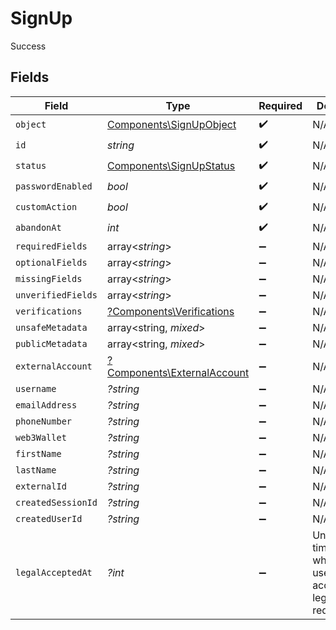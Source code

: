 # SignUp

Success


## Fields

| Field                                                                     | Type                                                                      | Required                                                                  | Description                                                               | Example                                                                   |
| ------------------------------------------------------------------------- | ------------------------------------------------------------------------- | ------------------------------------------------------------------------- | ------------------------------------------------------------------------- | ------------------------------------------------------------------------- |
| `object`                                                                  | [Components\SignUpObject](../../Models/Components/SignUpObject.md)        | :heavy_check_mark:                                                        | N/A                                                                       |                                                                           |
| `id`                                                                      | *string*                                                                  | :heavy_check_mark:                                                        | N/A                                                                       |                                                                           |
| `status`                                                                  | [Components\SignUpStatus](../../Models/Components/SignUpStatus.md)        | :heavy_check_mark:                                                        | N/A                                                                       |                                                                           |
| `passwordEnabled`                                                         | *bool*                                                                    | :heavy_check_mark:                                                        | N/A                                                                       |                                                                           |
| `customAction`                                                            | *bool*                                                                    | :heavy_check_mark:                                                        | N/A                                                                       |                                                                           |
| `abandonAt`                                                               | *int*                                                                     | :heavy_check_mark:                                                        | N/A                                                                       |                                                                           |
| `requiredFields`                                                          | array<*string*>                                                           | :heavy_minus_sign:                                                        | N/A                                                                       |                                                                           |
| `optionalFields`                                                          | array<*string*>                                                           | :heavy_minus_sign:                                                        | N/A                                                                       |                                                                           |
| `missingFields`                                                           | array<*string*>                                                           | :heavy_minus_sign:                                                        | N/A                                                                       |                                                                           |
| `unverifiedFields`                                                        | array<*string*>                                                           | :heavy_minus_sign:                                                        | N/A                                                                       |                                                                           |
| `verifications`                                                           | [?Components\Verifications](../../Models/Components/Verifications.md)     | :heavy_minus_sign:                                                        | N/A                                                                       |                                                                           |
| `unsafeMetadata`                                                          | array<string, *mixed*>                                                    | :heavy_minus_sign:                                                        | N/A                                                                       |                                                                           |
| `publicMetadata`                                                          | array<string, *mixed*>                                                    | :heavy_minus_sign:                                                        | N/A                                                                       |                                                                           |
| `externalAccount`                                                         | [?Components\ExternalAccount](../../Models/Components/ExternalAccount.md) | :heavy_minus_sign:                                                        | N/A                                                                       |                                                                           |
| `username`                                                                | *?string*                                                                 | :heavy_minus_sign:                                                        | N/A                                                                       |                                                                           |
| `emailAddress`                                                            | *?string*                                                                 | :heavy_minus_sign:                                                        | N/A                                                                       |                                                                           |
| `phoneNumber`                                                             | *?string*                                                                 | :heavy_minus_sign:                                                        | N/A                                                                       |                                                                           |
| `web3Wallet`                                                              | *?string*                                                                 | :heavy_minus_sign:                                                        | N/A                                                                       |                                                                           |
| `firstName`                                                               | *?string*                                                                 | :heavy_minus_sign:                                                        | N/A                                                                       |                                                                           |
| `lastName`                                                                | *?string*                                                                 | :heavy_minus_sign:                                                        | N/A                                                                       |                                                                           |
| `externalId`                                                              | *?string*                                                                 | :heavy_minus_sign:                                                        | N/A                                                                       |                                                                           |
| `createdSessionId`                                                        | *?string*                                                                 | :heavy_minus_sign:                                                        | N/A                                                                       |                                                                           |
| `createdUserId`                                                           | *?string*                                                                 | :heavy_minus_sign:                                                        | N/A                                                                       |                                                                           |
| `legalAcceptedAt`                                                         | *?int*                                                                    | :heavy_minus_sign:                                                        | Unix timestamp at which the user accepted the legal requirements.<br/>    | 1700690400000                                                             |